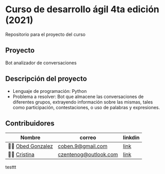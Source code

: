 # Curso de desarrollo ágil 4ta edición (2021)
Repositorio para el proyecto del curso

## Proyecto
Bot analizador de conversaciones

## Descripción del proyecto
- Lenguaje de programación: Python
- Problema a resolver: Bot que almacene las conversaciones de diferentes grupos, extrayendo información sobre las mismas, tales como participación, contestaciones, o uso de palabras y expresiones.

## Contribuidores
| Nombre | correo | linkdin |
|--------|--------|---------|
|👨‍💻 [Obed Gonzalez](https://github.com/Kobedinho)| coben.9@gmail.com | [link](https://www.linkedin.com/in/obed-gonzalez-6443594a)|
|👨‍💻 [Cristina](https://github.com/criztinazg) | czentenog@outlook.com | [link](https://www.linkedin.com/in/cristinazenteno/)|


testtt
